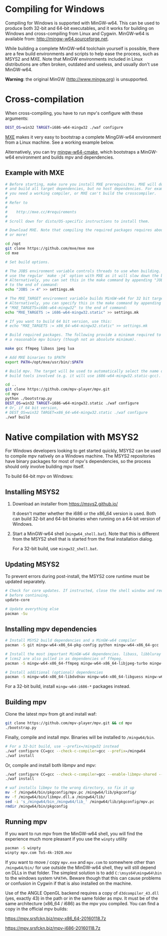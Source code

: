Compiling for Windows
=====================

Compiling for Windows is supported with MinGW-w64. This can be used to produce
both 32-bit and 64-bit executables, and it works for building on Windows and
cross-compiling from Linux and Cygwin. MinGW-w64 is available from:
http://mingw-w64.sourceforge.net.

While building a complete MinGW-w64 toolchain yourself is possible, there are a
few build environments and scripts to help ease the process, such as MSYS2 and
MXE. Note that MinGW environments included in Linux distributions are often
broken, outdated and useless, and usually don't use MinGW-w64.

**Warning**: the original MinGW (http://www.mingw.org) is unsupported.

Cross-compilation
=================

When cross-compiling, you have to run mpv's configure with these arguments:

```bash
DEST_OS=win32 TARGET=i686-w64-mingw32 ./waf configure
```

[MXE](http://mxe.cc) makes it very easy to bootstrap a complete MingGW-w64
environment from a Linux machine. See a working example below.

Alternatively, you can try [mingw-w64-cmake](https://github.com/lachs0r/mingw-w64-cmake),
which bootstraps a MinGW-w64 environment and builds mpv and dependencies.

Example with MXE
----------------

```bash
# Before starting, make sure you install MXE prerequisites. MXE will download
# and build all target dependencies, but no host dependencies. For example,
# you need a working compiler, or MXE can't build the crosscompiler.
#
# Refer to
#
#    http://mxe.cc/#requirements
#
# Scroll down for disto/OS-specific instructions to install them.

# Download MXE. Note that compiling the required packages requires about 1.4 GB
# or more!

cd /opt
git clone https://github.com/mxe/mxe mxe
cd mxe

# Set build options.

# The JOBS environment variable controls threads to use when building. DO NOT
# use the regular `make -j4` option with MXE as it will slow down the build.
# Alternatively, you can set this in the make command by appending "JOBS=4"
# to the end of command:
echo "JOBS := 4" >> settings.mk

# The MXE_TARGET environment variable builds MinGW-w64 for 32 bit targets.
# Alternatively, you can specify this in the make command by appending
# "MXE_TARGETS=i686-w64-mingw32" to the end of command:
echo "MXE_TARGETS := i686-w64-mingw32.static" >> settings.mk

# If you want to build 64 bit version, use this:
# echo "MXE_TARGETS := x86_64-w64-mingw32.static" >> settings.mk

# Build required packages. The following provide a minimum required to build
# a reasonable mpv binary (though not an absolute minimum).

make gcc ffmpeg libass jpeg lua

# Add MXE binaries to $PATH
export PATH=/opt/mxe/usr/bin/:$PATH

# Build mpv. The target will be used to automatically select the name of the
# build tools involved (e.g. it will use i686-w64-mingw32.static-gcc).

cd ..
git clone https://github.com/mpv-player/mpv.git
cd mpv
python ./bootstrap.py
DEST_OS=win32 TARGET=i686-w64-mingw32.static ./waf configure
# Or, if 64 bit version,
# DEST_OS=win32 TARGET=x86_64-w64-mingw32.static ./waf configure
./waf build
```

Native compilation with MSYS2
=============================

For Windows developers looking to get started quickly, MSYS2 can be used to
compile mpv natively on a Windows machine. The MSYS2 repositories have binary
packages for most of mpv's dependencies, so the process should only involve
building mpv itself.

To build 64-bit mpv on Windows:

Installing MSYS2
----------------

1. Download an installer from https://msys2.github.io/

   It doesn't matter whether the i686 or the x86_64 version is used. Both can
   build 32-bit and 64-bit binaries when running on a 64-bit version of Windows.

2. Start a MinGW-w64 shell (``mingw64_shell.bat``). Note that this is different
   from the MSYS2 shell that is started from the final installation dialog.

   For a 32-bit build, use ``mingw32_shell.bat``.

Updating MSYS2
--------------

To prevent errors during post-install, the MSYS2 core runtime must be updated
separately.

```bash
# Check for core updates. If instructed, close the shell window and reopen it
# before continuing.
update-core

# Update everything else
pacman -Su
```

Installing mpv dependencies
---------------------------

```bash
# Install MSYS2 build dependencies and a MinGW-w64 compiler
pacman -S git mingw-w64-x86_64-pkg-config python mingw-w64-x86_64-gcc

# Install the most important MinGW-w64 dependencies. libass, libbluray and
# lcms2 are also pulled in as dependencies of ffmpeg.
pacman -S mingw-w64-x86_64-ffmpeg mingw-w64-x86_64-libjpeg-turbo mingw-w64-x86_64-lua51

# Install additional (optional) dependencies
pacman -S mingw-w64-x86_64-libdvdnav mingw-w64-x86_64-libguess mingw-w64-x86_64-angleproject-git
```

For a 32-bit build, install ``mingw-w64-i686-*`` packages instead.

Building mpv
------------

Clone the latest mpv from git and install waf:

```bash
git clone https://github.com/mpv-player/mpv.git && cd mpv
./bootstrap.py
```

Finally, compile and install mpv. Binaries will be installed to
``/mingw64/bin``.

```bash
# For a 32-bit build, use --prefix=/mingw32 instead
./waf configure CC=gcc --check-c-compiler=gcc --prefix=/mingw64
./waf install
```

Or, compile and install both libmpv and mpv:

```bash
./waf configure CC=gcc --check-c-compiler=gcc --enable-libmpv-shared --prefix=/mingw64
./waf install

# waf installs libmpv to the wrong directory, so fix it up
mv -f /mingw64/bin/pkgconfig/mpv.pc /mingw64/lib/pkgconfig/
mv -f /mingw64/bin/libmpv.dll.a /mingw64/lib/
sed -i 's_/mingw64/bin_/mingw64/lib_' /mingw64/lib/pkgconfig/mpv.pc
rmdir /mingw64/bin/pkgconfig
```

Running mpv
-----------

If you want to run mpv from the MinGW-w64 shell, you will find the experience
much more pleasant if you use the ``winpty`` utility

```bash
pacman -S winpty
winpty mpv.com ToS-4k-1920.mov
```

If you want to move / copy ``mpv.exe`` and ``mpv.com`` to somewhere other than
``/mingw64/bin/`` for use outside the MinGW-w64 shell, they will still depend on
DLLs in that folder. The simplest solution is to add ``C:\msys64\mingw64\bin``
to the windows system ``%PATH%``. Beware though that this can cause problems or
confusion in Cygwin if that is also installed on the machine.

Use of the ANGLE OpenGL backend requires a copy of ``d3dcompiler_43.dll`` (yes,
exactly 43) in the path or in the same folder as mpv. It must be of the same
architecture (x86_64 / i686) as the mpv you compiled. You can find a copy in the
official mpv builds:

https://mpv.srsfckn.biz/mpv-x86_64-20160118.7z

https://mpv.srsfckn.biz/mpv-i686-20160118.7z
